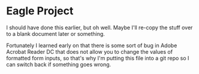 # Eagle Project

I should have done this earlier, but oh well. Maybe I'll re-copy the stuff over to a blank document later or something.

Fortunately I learned early on that there is some sort of bug in Adobe Acrobat Reader DC that does not allow you to change the values of formatted form inputs, so that's why I'm putting this file into a git repo so I can switch back if something goes wrong.
